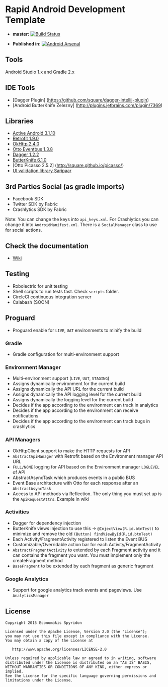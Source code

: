 Rapid Android Development Template
==================================

* **master:** [![Build Status](https://circleci.com/gh/spirosoik/RapidAndroidFramework/tree/master.svg?style=shield&circle-token=7cefb05d9be631244a292f24a1eb2da96660a21d)](https://circleci.com/gh/spirosoik/RapidAndroidApp/tree/master)

* **Published in:** [![Android Arsenal](https://img.shields.io/badge/Android%20Arsenal-RapidAndroidFramework-green.svg?style=flat)](https://android-arsenal.com/details/1/2258)

## Tools
Android Studio 1.x and Gradle 2.x

## IDE Tools
* [Dagger Plugin] (https://github.com/square/dagger-intellij-plugin)
* [Android ButterKnife Zelezny] (http://plugins.jetbrains.com/plugin/7369)

## Libraries
* [Active Android 3.1.10](https://github.com/pardom/ActiveAndroid)
* [Retrofit 1.9.0](http://square.github.io/retrofit/)
* [OkHttp 2.4.0](http://square.github.io/okhttp/)
* [Otto Eventbus 1.3.8](http://square.github.io/otto/)
* [Dagger 1.2.2](http://square.github.io/dagger/)
* [ButterKnife 6.1.0](https://github.com/JakeWharton/butterknife)
* [Otto Picasso 2.5.2] (http://square.github.io/picasso/)
* [UI validation library Saripaar](https://github.com/ragunathjawahar/android-saripaar)

## 3rd Parties Social (as gradle imports)
* Facebook SDK
* Twitter SDK by Fabric
* Crashlytics SDK by Fabric

Note: You can change the keys into ```api_keys.xml```. For Crashlytics you can change it into ```AndroidManifest.xml```. There is a ```SocialManager``` class
to use for social actions.

## Check the documentation

* [Wiki](https://github.com/spirosoik/RapidAndroidApp/wiki)

## Testing
* Robolectric for unit testing
* Shell scripts to run tests fast. Check ```scripts``` folder.
* CircleCI continuous integration server
* Calabash (SOON)

## Proguard
* Proguard enable for ```LIVE```, ```UAT``` environments to minify the build


### Gradle
* Gradle configuration for multi-environment support

### Environment Manager
* Multi-environment support (```LIVE```, ```UAT```, ```STAGING```)
* Assigns dynamically environment for the current build
* Assigns dynamically the API URL for the current build
* Assigns dynamically the API logging level for the current build
* Assigns dynamically the logging level for the current build
* Decides if the app according to the environment can track in analytics
* Decides if the app according to the environment can receive notifications
* Decides if the app according to the environment can track bugs in crashlytics

### API Managers
* OkHttpClient support to make the HTTP requests for API
* ```AbstractApiManager``` with Retrofit based on the Environment manager API URL
* ```FULL/NONE``` logging for API based on the Environment manager ```LOGLEVEL``` of API
* AbstractAsyncTask which produces events in a public BUS
* Event Base architecture with Otto for each response after an ```AbstractAsyncTask```
* Access to API methods via Reflection. The only thing you must set up is the ```ApiRequestAttrs```. Example in wiki

### Activities
* Dagger for dependency injection
* ButterKnife views injection to use this -> ```@InjectView(R.id.btnTest)``` to minimize and remove the old ```(Button) findViewById(R.id.btnTest)```
* Each Activity/FragmentActivity registered to listen the Event BUS
* Customizable/Overridable action bar for each Activity/FragmentActivity
* ```AbstractFragmentActivity``` to extended by each Fragment activity and it can contains the fragment you want. You must implement only the createFragment method
* ```BaseFragment``` to be extended by each fragment as generic fragment

### Google Analytics
* Support for google analytics track events and pageviews. Use ```AnalyticsManager```

License
-------

    Copyright 2015 Economakis Spyridon

    Licensed under the Apache License, Version 2.0 (the "License");
    you may not use this file except in compliance with the License.
    You may obtain a copy of the License at

       http://www.apache.org/licenses/LICENSE-2.0

    Unless required by applicable law or agreed to in writing, software
    distributed under the License is distributed on an "AS IS" BASIS,
    WITHOUT WARRANTIES OR CONDITIONS OF ANY KIND, either express or implied.
    See the License for the specific language governing permissions and
    limitations under the License.
